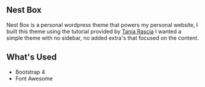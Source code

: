 ## Nest Box

Nest Box is a personal wordpress theme that powers my personal website, I built this
theme using the tutorial provided by [Tania Rascia](https://www.taniarascia.com/developing-a-wordpress-theme-from-scratch/)
I wanted a simple theme with no sidebar, no added extra's that focused on the content. 

## What's Used

* Bootstrap 4
* Font Awesome 


